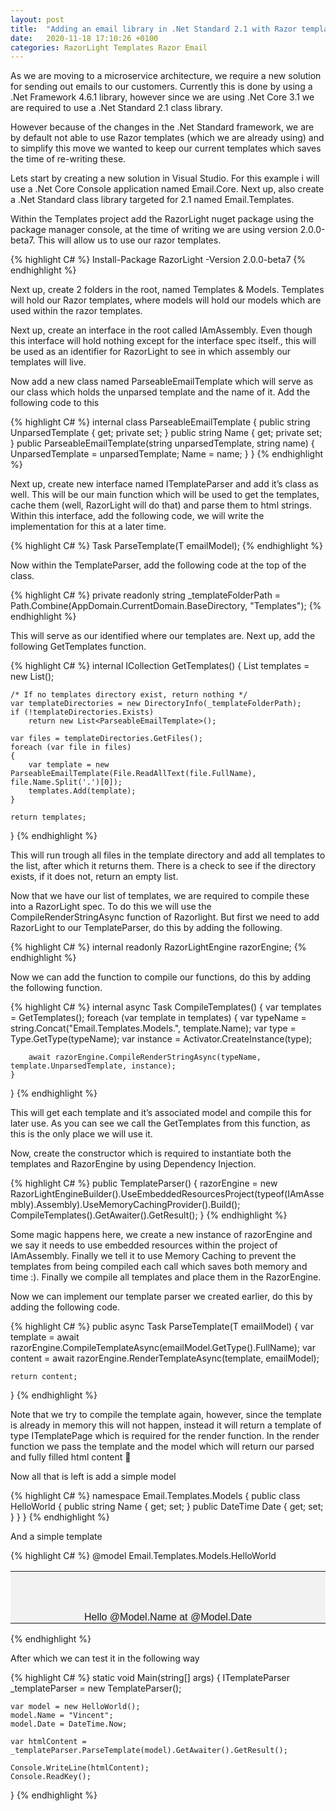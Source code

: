 ```yaml
---
layout: post
title:  "Adding an email library in .Net Standard 2.1 with Razor templates."
date:   2020-11-18 17:10:26 +0100
categories: RazorLight Templates Razor Email
---
```

As we are moving to a microservice architecture, we require a new solution for sending out emails to our customers. Currently this is done by using a .Net Framework 4.6.1 library, however since we are using .Net Core 3.1 we are required to use a .Net Standard 2.1 class library.

However because of the changes in the .Net Standard framework, we are by default not able to use Razor templates (which we are already using) and to simplify this move we wanted to keep our current templates which saves the time of re-writing these.

Lets start by creating a new solution in Visual Studio. For this example i will use a .Net Core Console application named Email.Core. Next up, also create a .Net Standard class library targeted for 2.1 named Email.Templates.

Within the Templates project add the RazorLight nuget package using the package manager console, at the time of writing we are using version 2.0.0-beta7. This will allow us to use our razor templates.

{% highlight C# %}
Install-Package RazorLight -Version 2.0.0-beta7
{% endhighlight %}

Next up, create 2 folders in the root, named Templates & Models. Templates will hold our Razor templates, where models will hold our models which are used within the razor templates.

Next up, create an interface in the root called IAmAssembly. Even though this interface will hold nothing except for the interface spec itself., this will be used as an identifier for RazorLight to see in which assembly our templates will live.

Now add a new class named ParseableEmailTemplate which will serve as our class which holds the unparsed template and the name of it.
Add the following code to this

{% highlight C# %}
internal class ParseableEmailTemplate
{
	public string UnparsedTemplate { get; private set; }
	public string Name { get; private set; }
	public ParseableEmailTemplate(string unparsedTemplate, string name)
	{
		UnparsedTemplate = unparsedTemplate;
		Name = name;
	}
}
{% endhighlight %}

Next up, create new interface named ITemplateParser and add it’s class as well. This will be our main function which will be used to get the templates, cache them (well, RazorLight will do that) and parse them to html strings.
Within this interface, add the following code, we will write the implementation for this at a later time.

{% highlight C# %}
Task<string> ParseTemplate<T>(T emailModel);
{% endhighlight %}

Now within the TemplateParser, add the following code at the top of the class.

{% highlight C# %}
private readonly string _templateFolderPath = Path.Combine(AppDomain.CurrentDomain.BaseDirectory, "Templates");
{% endhighlight %}

This will serve as our identified where our templates are.
Next up, add the following GetTemplates function.

{% highlight C# %}
internal ICollection<ParseableEmailTemplate> GetTemplates()
{
	List<ParseableEmailTemplate> templates = new List<ParseableEmailTemplate>();

	/* If no templates directory exist, return nothing */
	var templateDirectories = new DirectoryInfo(_templateFolderPath);
	if (!templateDirectories.Exists)
		return new List<ParseableEmailTemplate>();

	var files = templateDirectories.GetFiles();
	foreach (var file in files)
	{
		var template = new ParseableEmailTemplate(File.ReadAllText(file.FullName), file.Name.Split('.')[0]);
		templates.Add(template);
	}

	return templates;
}
{% endhighlight %}

This will run trough all files in the template directory and add all templates to the list, after which it returns them. There is a check to see if the directory exists, if it does not, return an empty list.

Now that we have our list of templates, we are required to compile these into a RazorLight spec. To do this we will use the CompileRenderStringAsync function of Razorlight. But first we need to add RazorLight to our TemplateParser, do this by adding the following.

{% highlight C# %}
internal readonly RazorLightEngine razorEngine;
{% endhighlight %}

Now we can add the function to compile our functions, do this by adding the following function.

{% highlight C# %}
internal async Task CompileTemplates()
{
	var templates = GetTemplates();
	foreach (var template in templates)
	{
		var typeName = string.Concat("Email.Templates.Models.", template.Name);
		var type = Type.GetType(typeName);
		var instance = Activator.CreateInstance(type);

		await razorEngine.CompileRenderStringAsync(typeName, template.UnparsedTemplate, instance);
	}
}
{% endhighlight %}

This will get each template and it’s associated model and compile this for later use. As you can see we call the GetTemplates from this function, as this is the only place we will use it.

Now, create the constructor which is required to instantiate both the templates and RazorEngine by using Dependency Injection.

{% highlight C# %}
public TemplateParser()
{
	razorEngine = new RazorLightEngineBuilder().UseEmbeddedResourcesProject(typeof(IAmAssembly).Assembly).UseMemoryCachingProvider().Build();
	CompileTemplates().GetAwaiter().GetResult();
}
{% endhighlight %}

Some magic happens here, we create a new instance of razorEngine and we say it needs to use embedded resources within the project of IAmAssembly. Finally we tell it to use Memory Caching to prevent the templates from being compiled each call which saves both memory and time :). Finally we compile all templates and place them in the RazorEngine.

Now we can implement our template parser we created earlier, do this by adding the following code.

{% highlight C# %}
public async Task<string> ParseTemplate<T>(T emailModel)
{
	var template = await razorEngine.CompileTemplateAsync(emailModel.GetType().FullName);
	var content = await razorEngine.RenderTemplateAsync(template, emailModel);

	return content;
}
{% endhighlight %}

Note that we try to compile the template again, however, since the template is already in memory this will not happen, instead it will return a template of type ITemplatePage which is required for the render function. In the render function we pass the template and the model which will return our parsed and fully filled html content 🙂

Now all that is left is add a simple model

{% highlight C# %}
namespace Email.Templates.Models
{
    public class HelloWorld
    {
        public string Name { get; set; }
        public DateTime Date { get; set; }
    }
}
{% endhighlight %}

And a simple template

{% highlight C# %}
@model Email.Templates.Models.HelloWorld
<html>
<body>
    <table>
        <tr>
            <td width="580" height="64" style="font-size: 1px; background-color: #f2f2f2">&nbsp;</td>
        </tr>
        <tr>
            <td class="fullcol" width="580" align="center" style="padding: 0 4% 0 4%; background-color: #f2f2f2; font-family: tahoma,sans-serif;">
                Hello @Model.Name at @Model.Date
            </td>
        </tr>
    </table>
</body>
</html>
{% endhighlight %}

After which we can test it in the following way

{% highlight C# %}
static void Main(string[] args)
{
	ITemplateParser _templateParser = new TemplateParser();

	var model = new HelloWorld();
	model.Name = "Vincent";
	model.Date = DateTime.Now;

	var htmlContent = _templateParser.ParseTemplate(model).GetAwaiter().GetResult();

	Console.WriteLine(htmlContent);
	Console.ReadKey();
}
{% endhighlight %}